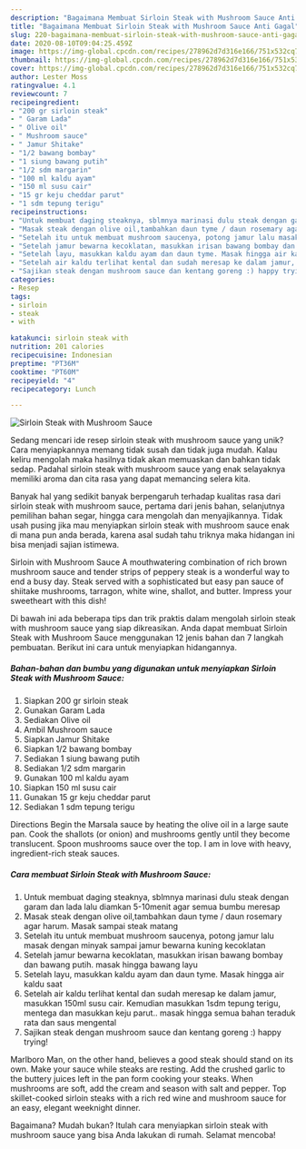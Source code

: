 ```yaml
---
description: "Bagaimana Membuat Sirloin Steak with Mushroom Sauce Anti Gagal"
title: "Bagaimana Membuat Sirloin Steak with Mushroom Sauce Anti Gagal"
slug: 220-bagaimana-membuat-sirloin-steak-with-mushroom-sauce-anti-gagal
date: 2020-08-10T09:04:25.459Z
image: https://img-global.cpcdn.com/recipes/278962d7d316e166/751x532cq70/sirloin-steak-with-mushroom-sauce-foto-resep-utama.jpg
thumbnail: https://img-global.cpcdn.com/recipes/278962d7d316e166/751x532cq70/sirloin-steak-with-mushroom-sauce-foto-resep-utama.jpg
cover: https://img-global.cpcdn.com/recipes/278962d7d316e166/751x532cq70/sirloin-steak-with-mushroom-sauce-foto-resep-utama.jpg
author: Lester Moss
ratingvalue: 4.1
reviewcount: 7
recipeingredient:
- "200 gr sirloin steak"
- " Garam Lada"
- " Olive oil"
- " Mushroom sauce"
- " Jamur Shitake"
- "1/2 bawang bombay"
- "1 siung bawang putih"
- "1/2 sdm margarin"
- "100 ml kaldu ayam"
- "150 ml susu cair"
- "15 gr keju cheddar parut"
- "1 sdm tepung terigu"
recipeinstructions:
- "Untuk membuat daging steaknya, sblmnya marinasi dulu steak dengan garam dan lada lalu diamkan 5-10menit agar semua bumbu meresap"
- "Masak steak dengan olive oil,tambahkan daun tyme / daun rosemary agar harum. Masak sampai steak matang"
- "Setelah itu untuk membuat mushroom saucenya, potong jamur lalu masak dengan minyak sampai jamur bewarna kuning kecoklatan"
- "Setelah jamur bewarna kecoklatan, masukkan irisan bawang bombay dan bawang putih. masak hingga bawang layu"
- "Setelah layu, masukkan kaldu ayam dan daun tyme. Masak hingga air kaldu saat"
- "Setelah air kaldu terlihat kental dan sudah meresap ke dalam jamur, masukkan 150ml susu cair. Kemudian masukkan 1sdm tepung terigu, mentega dan masukkan keju parut.. masak hingga semua bahan teraduk rata dan saus mengental"
- "Sajikan steak dengan mushroom sauce dan kentang goreng :) happy trying!"
categories:
- Resep
tags:
- sirloin
- steak
- with

katakunci: sirloin steak with 
nutrition: 201 calories
recipecuisine: Indonesian
preptime: "PT36M"
cooktime: "PT60M"
recipeyield: "4"
recipecategory: Lunch

---
```



![Sirloin Steak with Mushroom Sauce](https://img-global.cpcdn.com/recipes/278962d7d316e166/751x532cq70/sirloin-steak-with-mushroom-sauce-foto-resep-utama.jpg)

Sedang mencari ide resep sirloin steak with mushroom sauce yang unik? Cara menyiapkannya memang tidak susah dan tidak juga mudah. Kalau keliru mengolah maka hasilnya tidak akan memuaskan dan bahkan tidak sedap. Padahal sirloin steak with mushroom sauce yang enak selayaknya memiliki aroma dan cita rasa yang dapat memancing selera kita.

Banyak hal yang sedikit banyak berpengaruh terhadap kualitas rasa dari sirloin steak with mushroom sauce, pertama dari jenis bahan, selanjutnya pemilihan bahan segar, hingga cara mengolah dan menyajikannya. Tidak usah pusing jika mau menyiapkan sirloin steak with mushroom sauce enak di mana pun anda berada, karena asal sudah tahu triknya maka hidangan ini bisa menjadi sajian istimewa.

Sirloin with Mushroom Sauce A mouthwatering combination of rich brown mushroom sauce and tender strips of peppery steak is a wonderful way to end a busy day. Steak served with a sophisticated but easy pan sauce of shiitake mushrooms, tarragon, white wine, shallot, and butter. Impress your sweetheart with this dish!


Di bawah ini ada beberapa tips dan trik praktis dalam mengolah sirloin steak with mushroom sauce yang siap dikreasikan. Anda dapat membuat Sirloin Steak with Mushroom Sauce menggunakan 12 jenis bahan dan 7 langkah pembuatan. Berikut ini cara untuk menyiapkan hidangannya.

<!--inarticleads1-->

##### Bahan-bahan dan bumbu yang digunakan untuk menyiapkan Sirloin Steak with Mushroom Sauce:

1. Siapkan 200 gr sirloin steak
1. Gunakan  Garam Lada
1. Sediakan  Olive oil
1. Ambil  Mushroom sauce
1. Siapkan  Jamur Shitake
1. Siapkan 1/2 bawang bombay
1. Sediakan 1 siung bawang putih
1. Sediakan 1/2 sdm margarin
1. Gunakan 100 ml kaldu ayam
1. Siapkan 150 ml susu cair
1. Gunakan 15 gr keju cheddar parut
1. Sediakan 1 sdm tepung terigu


Directions Begin the Marsala sauce by heating the olive oil in a large saute pan. Cook the shallots (or onion) and mushrooms gently until they become translucent. Spoon mushrooms sauce over the top. I am in love with heavy, ingredient-rich steak sauces. 

<!--inarticleads2-->

##### Cara membuat Sirloin Steak with Mushroom Sauce:

1. Untuk membuat daging steaknya, sblmnya marinasi dulu steak dengan garam dan lada lalu diamkan 5-10menit agar semua bumbu meresap
1. Masak steak dengan olive oil,tambahkan daun tyme / daun rosemary agar harum. Masak sampai steak matang
1. Setelah itu untuk membuat mushroom saucenya, potong jamur lalu masak dengan minyak sampai jamur bewarna kuning kecoklatan
1. Setelah jamur bewarna kecoklatan, masukkan irisan bawang bombay dan bawang putih. masak hingga bawang layu
1. Setelah layu, masukkan kaldu ayam dan daun tyme. Masak hingga air kaldu saat
1. Setelah air kaldu terlihat kental dan sudah meresap ke dalam jamur, masukkan 150ml susu cair. Kemudian masukkan 1sdm tepung terigu, mentega dan masukkan keju parut.. masak hingga semua bahan teraduk rata dan saus mengental
1. Sajikan steak dengan mushroom sauce dan kentang goreng :) happy trying!


Marlboro Man, on the other hand, believes a good steak should stand on its own. Make your sauce while steaks are resting. Add the crushed garlic to the buttery juices left in the pan form cooking your steaks. When mushrooms are soft, add the cream and season with salt and pepper. Top skillet-cooked sirloin steaks with a rich red wine and mushroom sauce for an easy, elegant weeknight dinner. 

Bagaimana? Mudah bukan? Itulah cara menyiapkan sirloin steak with mushroom sauce yang bisa Anda lakukan di rumah. Selamat mencoba!
